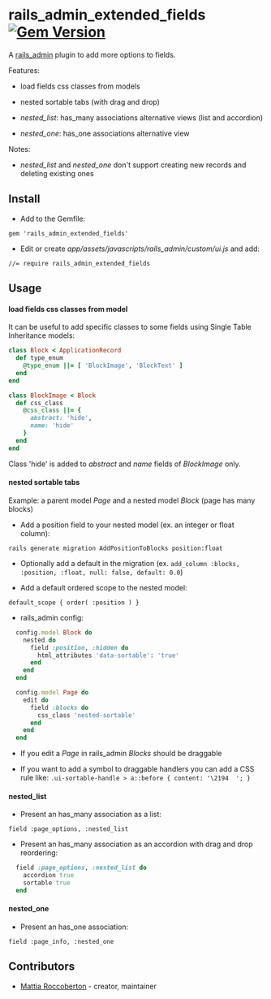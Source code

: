 # rails_admin_extended_fields [![Gem Version](https://badge.fury.io/rb/rails_admin_extended_fields.svg)](https://badge.fury.io/rb/rails_admin_extended_fields)

A [rails_admin](https://github.com/sferik/rails_admin) plugin to add more options to fields.

Features:

- load fields css classes from models

- nested sortable tabs (with drag and drop)

- *nested_list*: has_many associations alternative views (list and accordion)

- *nested_one*: has_one associations alternative view

Notes:

- *nested_list* and *nested_one* don't support creating new records and deleting existing ones

## Install

- Add to the Gemfile:

`gem 'rails_admin_extended_fields'`

- Edit or create *app/assets/javascripts/rails_admin/custom/ui.js* and add:

`//= require rails_admin_extended_fields`

## Usage

#### load fields css classes from model

It can be useful to add specific classes to some fields using Single Table Inheritance models:

```ruby
class Block < ApplicationRecord
  def type_enum
    @type_enum ||= [ 'BlockImage', 'BlockText' ]
  end
end

class BlockImage < Block
  def css_class
    @css_class ||= {
      abstract: 'hide',
      name: 'hide'
    }
  end
end
```

Class 'hide' is added to *abstract* and *name* fields of *BlockImage* only.

#### nested sortable tabs

Example: a parent model *Page* and a nested model *Block* (page has many blocks)

- Add a position field to your nested model (ex. an integer or float column):

`rails generate migration AddPositionToBlocks position:float`

- Optionally add a default in the migration (ex. `add_column :blocks, :position, :float, null: false, default: 0.0`)

- Add a default ordered scope to the nested model:

`default_scope { order( :position ) }`

- rails_admin config:

```ruby
  config.model Block do
    nested do
      field :position, :hidden do
        html_attributes 'data-sortable': 'true'
      end
    end
  end

  config.model Page do
    edit do
      field :blocks do
        css_class 'nested-sortable'
      end
    end
  end
```

- If you edit a *Page* in rails_admin *Blocks* should be draggable

- If you want to add a symbol to draggable handlers you can add a CSS rule like: `.ui-sortable-handle > a::before { content: '\2194  '; }`

#### nested_list

- Present an has_many association as a list:

`field :page_options, :nested_list`

- Present an has_many association as an accordion with drag and drop reordering:

```ruby
  field :page_options, :nested_list do
    accordion true
    sortable true
  end
```

#### nested_one

- Present an has_one association:

`field :page_info, :nested_one`

## Contributors

- [Mattia Roccoberton](http://blocknot.es) - creator, maintainer
